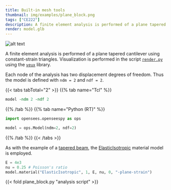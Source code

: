 ```yaml
---
title: Built-in mesh tools
thumbnail: img/examples/plane_block.png
tags: ["CE222"]
description: A finite element analysis is performed of a plane tapered cantilever using constant-strain triangles.
render: model.glb
---
```


![alt text](img/image.png)

A finite element analysis is performed of a plane tapered cantilever using constant-strain triangles. 
Visualization is performed in the script [`render.py`](render.py) using the [`veux`](https://pypi.org/project/veux) library.

Each node of the analysis has two displacement degrees of freedom. Thus the model is defined with
`ndm = 2` and `ndf = 2`. 

{{< tabs tabTotal="2" >}}
{{% tab name="Tcl" %}}
```tcl
model -ndm 2 -ndf 2
```
{{% /tab %}}
{{% tab name="Python (RT)" %}}
```python
import opensees.openseespy as ops

model = ops.Model(ndm=2, ndf=2)
```
{{% /tab %}}
{{< /tabs >}}

As with the example of a [tapered beam](../planetaper/), the [ElasticIsotropic](https://opensees.stairlab.io/user/manual/material/ndMaterials/ElasticIsotropic.html) material model is employed.

```python
E = 4e3
nu = 0.25 # Poisson's ratio
model.material("ElasticIsotropic", 1, E, nu, 0, "-plane-strain")
```

{{< fold plane_block.py "analysis script" >}}

